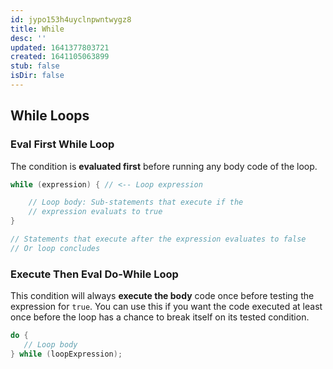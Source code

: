 ```yaml
---
id: jypo153h4uyclnpwntwygz8
title: While
desc: ''
updated: 1641377803721
created: 1641105063899
stub: false
isDir: false
---
```



## While Loops

### Eval First While Loop

The condition is **evaluated first** before running any body code of the loop.

```cpp
while (expression) { // <-- Loop expression

    // Loop body: Sub-statements that execute if the 
    // expression evaluats to true 
}

// Statements that execute after the expression evaluates to false
// Or loop concludes
```

### Execute Then Eval Do-While Loop

This condition will always **execute the body** code once before testing the expression for `true`. You can use this if you want the code executed at least once before the loop has a chance to break itself on its tested condition.

```cpp
do {
   // Loop body
} while (loopExpression);
```
